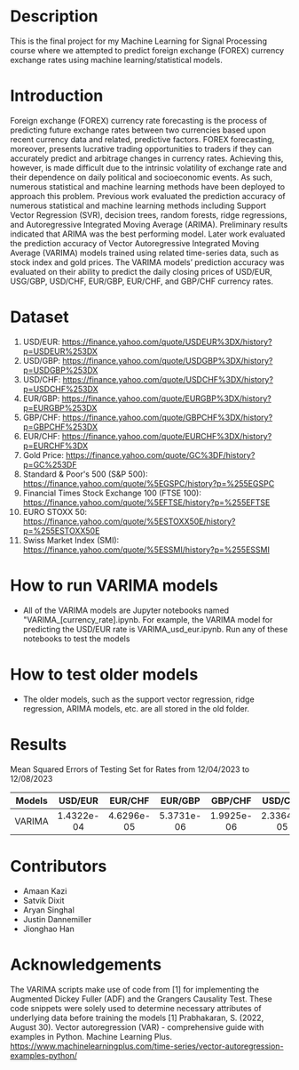 # Description
This is the final project for my Machine Learning for Signal Processing course where we attempted to predict foreign exchange (FOREX) currency exchange rates using machine learning/statistical models.

# Introduction
Foreign exchange (FOREX) currency rate forecasting is the process of predicting future exchange
rates between two currencies based upon recent currency data and related, predictive factors. FOREX
forecasting, moreover, presents lucrative trading opportunities to traders if they can accurately
predict and arbitrage changes in currency rates. Achieving this, however, is made difficult due to
the intrinsic volatility of exchange rate and their dependence on daily political and socioeconomic
events. As such, numerous statistical and machine learning methods have been deployed to approach
this problem. Previous work evaluated the prediction accuracy of numerous statistical
and machine learning methods including Support Vector Regression (SVR), decision trees, random
forests, ridge regressions, and Autoregressive Integrated Moving Average (ARIMA). Preliminary
results indicated that ARIMA was the best performing model. Later work evaluated the prediction accuracy
of Vector Autoregressive Integrated Moving Average (VARIMA) models trained using related
time-series data, such as stock index and gold prices. The VARIMA models’ prediction accuracy
was evaluated on their ability to predict the daily closing prices of USD/EUR, USG/GBP, USD/CHF,
EUR/GBP, EUR/CHF, and GBP/CHF currency rates.

# Dataset
1. USD/EUR:
https://finance.yahoo.com/quote/USDEUR%3DX/history?p=USDEUR%253DX
2. USD/GBP:
https://finance.yahoo.com/quote/USDGBP%3DX/history?p=USDGBP%253DX
3. USD/CHF:
https://finance.yahoo.com/quote/USDCHF%3DX/history?p=USDCHF%253DX
4. EUR/GBP:
https://finance.yahoo.com/quote/EURGBP%3DX/history?p=EURGBP%253DX
5. GBP/CHF:
https://finance.yahoo.com/quote/GBPCHF%3DX/history?p=GBPCHF%253DX
6. EUR/CHF:
https://finance.yahoo.com/quote/EURCHF%3DX/history?p=EURCHF%3DX
7. Gold Price:
https://finance.yahoo.com/quote/GC%3DF/history?p=GC%253DF
8. Standard & Poor's 500 (S&P 500):
https://finance.yahoo.com/quote/%5EGSPC/history?p=%255EGSPC
9. Financial Times Stock Exchange 100 (FTSE 100):
https://finance.yahoo.com/quote/%5EFTSE/history?p=%255EFTSE
10. EURO STOXX 50:
https://finance.yahoo.com/quote/%5ESTOXX50E/history?p=%255ESTOXX50E
11. Swiss Market Index (SMI):
https://finance.yahoo.com/quote/%5ESSMI/history?p=%255ESSMI

# How to run VARIMA models
- All of the VARIMA models are Jupyter notebooks named "VARIMA_[currency_rate].ipynb. For example, the VARIMA model for predicting the USD/EUR rate is VARIMA_usd_eur.ipynb. Run any of these notebooks to test the models

# How to test older models
- The older models, such as the support vector regression, ridge regression, ARIMA models, etc. are all stored in the old folder.

# Results
Mean Squared Errors of Testing Set for Rates from 12/04/2023 to 12/08/2023

| Models | USD/EUR    | EUR/CHF    | EUR/GBP    | GBP/CHF    | USD/CHF    | USD/GBP    |
| ------ |:----------:|:----------:|:----------:|:----------:|:----------:|:----------:|
| VARIMA | 1.4322e-04 | 4.6296e-05 | 5.3731e-06 | 1.9925e-06 | 2.3364e-05 | 3.4806e-05 |

# Contributors
- Amaan Kazi
- Satvik Dixit
- Aryan Singhal
- Justin Dannemiller
- Jionghao Han

# Acknowledgements
The VARIMA scripts make use of code from [1] for implementing the Augmented Dickey Fuller (ADF) and the Grangers Causality Test. These code snippets were solely used to determine necessary attributes of underlying data before training the models
[1] Prabhakaran, S. (2022, August 30). Vector autoregression (VAR) - comprehensive guide with examples in Python. Machine Learning Plus. https://www.machinelearningplus.com/time-series/vector-autoregression-examples-python/ 
